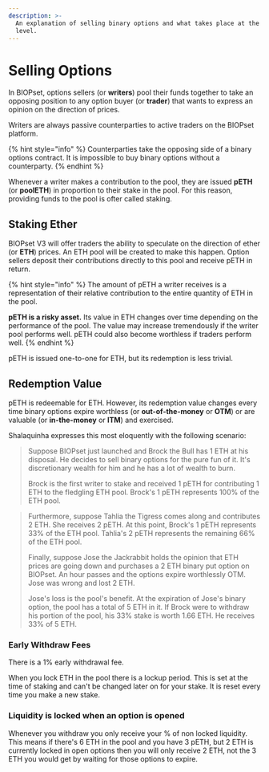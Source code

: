 ```yaml
---
description: >-
  An explanation of selling binary options and what takes place at the protocol
  level.
---
```


# Selling Options

In BIOPset, options sellers \(or **writers**\) pool their funds together to take an opposing position to any option buyer \(or **trader**\) that wants to express an opinion on the direction of prices.

Writers are always passive counterparties to active traders on the BIOPset platform.

{% hint style="info" %}
Counterparties take the opposing side of a binary options contract. It is impossible to buy binary options without a counterparty.
{% endhint %}

Whenever a writer makes a contribution to the pool, they are issued **pETH** \(or **poolETH**\) in proportion to their stake in the pool. For this reason, providing funds to the pool is ofter called staking.

## Staking Ether

BIOPset V3 will offer traders the ability to speculate on the direction of ether \(or **ETH**\) prices. An ETH pool will be created to make this happen. Option sellers deposit their contributions directly to this pool and receive pETH in return.

{% hint style="info" %}
The amount of pETH a writer receives is a representation of their relative contribution to the entire quantity of ETH in the pool.

**pETH is a risky asset.** Its value in ETH changes over time depending on the performance of the pool. The value may increase tremendously if the writer pool performs well. pETH could also become worthless if traders perform well.
{% endhint %}

pETH is issued one-to-one for ETH, but its redemption is less trivial.

## Redemption Value

pETH is redeemable for ETH. However, its redemption value changes every time binary options expire worthless \(or **out-of-the-money** or **OTM**\) or are valuable \(or **in-the-money** or **ITM**\) and exercised.

Shalaquinha expresses this most eloquently with the following scenario:

> Suppose BIOPset just launched and Brock the Bull has 1 ETH at his disposal. He decides to sell binary options for the pure fun of it. It's discretionary wealth for him and he has a lot of wealth to burn. 
>
> Brock is the first writer to stake and received 1 pETH for contributing 1 ETH to the fledgling ETH pool. Brock's 1 pETH represents 100% of the ETH pool.

> Furthermore, suppose Tahlia the Tigress comes along and contributes 2 ETH. She receives 2 pETH. At this point, Brock's 1 pETH represents 33% of the ETH pool. Tahlia's 2 pETH represents the remaining 66% of the ETH pool. 
>
> Finally, suppose Jose the Jackrabbit holds the opinion that ETH prices are going down and purchases a 2 ETH binary put option on BIOPset. An hour passes and the options expire worthlessly OTM. Jose was wrong and lost 2 ETH.
>
> Jose's loss is the pool's benefit. At the expiration of Jose's binary option, the pool has a total of 5 ETH in it. If Brock were to withdraw his portion of the pool, his 33% stake is worth 1.66 ETH. He receives 33% of 5 ETH.

### Early Withdraw Fees

There is a 1% early withdrawal fee. 

When you lock ETH in the pool there is a lockup period. This is set at the time of staking and can't be changed later on for your stake. It is reset every time you make a new stake.

### Liquidity is locked when an option is opened

Whenever you withdraw you only receive your % of non locked liquidity. This means if there's 6 ETH in the pool and you have 3 pETH, but 2 ETH is currently locked in open options then you will only receive 2 ETH, not the 3 ETH you would get by waiting for those options to expire.

